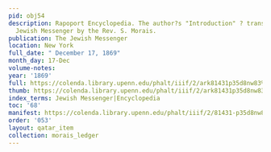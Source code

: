 ```yaml
---
pid: obj54
description: Rapoport Encyclopedia. The author?s "Introduction" ? translated for The
  Jewish Messenger by the Rev. S. Morais.
publication: The Jewish Messenger
location: New York
full_date: " December 17, 1869"
month_day: 17-Dec
volume-notes:
year: '1869'
full: https://colenda.library.upenn.edu/phalt/iiif/2/ark81431p35d8nw83%2FSHA256E-s8104151--f3db4e5c9dc5993b0c6fb361044db56b4eb74823ead9845cc9d75e668ea7582e.jpeg/full/3500,/0/default.jpg
thumb: https://colenda.library.upenn.edu/phalt/iiif/2/ark81431p35d8nw83%2FSHA256E-s8104151--f3db4e5c9dc5993b0c6fb361044db56b4eb74823ead9845cc9d75e668ea7582e.jpeg/full/!200,200/0/default.jpg
index_terms: Jewish Messenger|Encyclopedia
toc: '68'
manifest: https://colenda.library.upenn.edu/phalt/iiif/2/81431-p35d8nw83/manifest
order: '053'
layout: qatar_item
collection: morais_ledger
---
```

